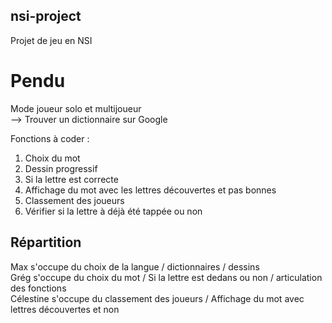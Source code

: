 ## nsi-project ##
Projet de jeu en NSI

# Pendu #

Mode joueur solo et multijoueur                     
  --> Trouver un dictionnaire sur Google

Fonctions à coder : 
1. Choix du mot
2. Dessin progressif
3. Si la lettre est correcte
4. Affichage du mot avec les lettres découvertes et pas bonnes
5. Classement des joueurs
6. Vérifier si la lettre à déjà été tappée ou non

## Répartition ##

Max s'occupe du choix de la langue / dictionnaires / dessins               
Grég s'occupe du choix du mot / Si la lettre est dedans ou non / articulation des fonctions                     
Célestine s'occupe du classement des joueurs / Affichage du mot avec lettres découvertes et non               
